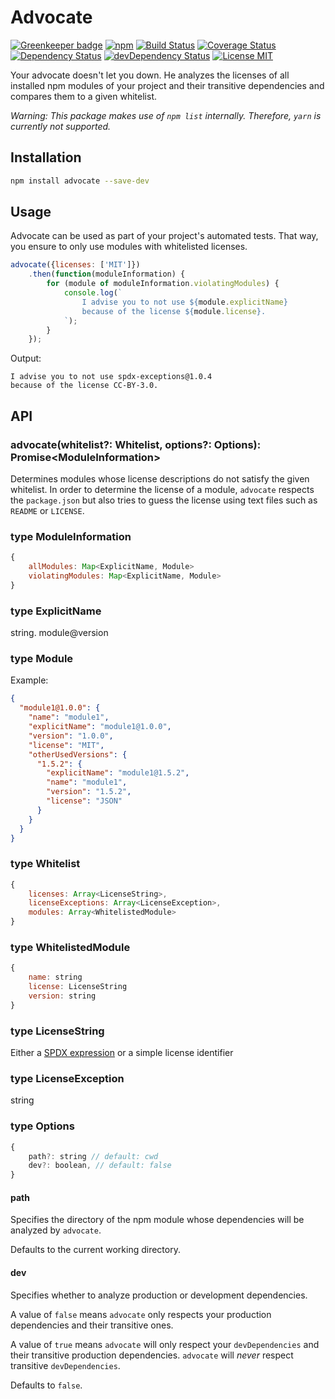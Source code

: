 # Advocate

[![Greenkeeper badge](https://badges.greenkeeper.io/actano/advocate.svg)](https://greenkeeper.io/)
[![npm](https://img.shields.io/npm/v/advocate.svg)](https://www.npmjs.com/package/advocate)
[![Build Status](https://travis-ci.org/actano/advocate.svg?branch=master)](https://travis-ci.org/actano/advocate)
[![Coverage Status](https://coveralls.io/repos/github/actano/advocate/badge.svg?branch=master)](https://coveralls.io/github/actano/advocate?branch=master)
[![Dependency Status](https://david-dm.org/actano/advocate.svg)](https://david-dm.org/actano/advocate)
[![devDependency Status](https://david-dm.org/actano/advocate/dev-status.svg)](https://david-dm.org/actano/advocate#info=devDependencies)
[![License MIT](https://img.shields.io/github/license/actano/advocate.svg)](https://github.com/actano/advocate/blob/master/LICENSE)

Your advocate doesn't let you down. He analyzes the licenses of all installed npm modules of your project and their transitive dependencies and compares them to a given whitelist.

*Warning: This package makes use of `npm list` internally. Therefore, `yarn` is currently not supported.*

## Installation

```bash
npm install advocate --save-dev
```

## Usage

Advocate can be used as part of your project's automated tests. That way, you ensure to only use modules with whitelisted licenses.

```javascript
advocate({licenses: ['MIT']})
    .then(function(moduleInformation) {
        for (module of moduleInformation.violatingModules) {
            console.log(`
                I advise you to not use ${module.explicitName}
                because of the license ${module.license}.
            `);
        }
    });
```

Output:
```
I advise you to not use spdx-exceptions@1.0.4
because of the license CC-BY-3.0.
```

## API

### advocate(whitelist?: Whitelist, options?: Options): Promise&lt;ModuleInformation&gt;

Determines modules whose license descriptions do not satisfy the given whitelist. In order to determine the license of a module, `advocate` respects the `package.json` but also tries to guess the license using text files such as `README` or `LICENSE`.

### type ModuleInformation

```javascript
{
    allModules: Map<ExplicitName, Module>
    violatingModules: Map<ExplicitName, Module>
}
```

### type ExplicitName

string. module@version

### type Module

Example:
```json
{
  "module1@1.0.0": {
    "name": "module1",
    "explicitName": "module1@1.0.0",
    "version": "1.0.0",
    "license": "MIT",
    "otherUsedVersions": {
      "1.5.2": {
        "explicitName": "module1@1.5.2",
        "name": "module1",
        "version": "1.5.2",
        "license": "JSON"
      }
    }
  }
}
```
### type Whitelist
```javascript
{
    licenses: Array<LicenseString>,
    licenseExceptions: Array<LicenseException>,
    modules: Array<WhitelistedModule>
}

```
### type WhitelistedModule
```javascript
{
    name: string
    license: LicenseString
    version: string
}
```

### type LicenseString

Either a [SPDX expression](https://spdx.org) or a simple license identifier

### type LicenseException

string

### type Options

```javascript
{
    path?: string // default: cwd
    dev?: boolean, // default: false
}
```

#### path

Specifies the directory of the npm module whose dependencies will be analyzed by `advocate`.

Defaults to the current working directory.

#### dev

Specifies whether to analyze production or development dependencies.

A value of `false` means `advocate` only respects your production dependencies and their transitive ones.

A value of `true` means `advocate` will only respect your `devDependencies` and their transitive production dependencies. `advocate` will _never_ respect transitive `devDependencies`.

Defaults to `false`.
